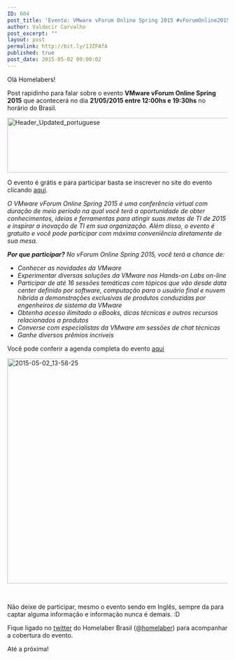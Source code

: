 ```yaml
---
ID: 604
post_title: 'Evento: VMware vForum Online Spring 2015 #vForumOnline2015'
author: Valdecir Carvalho
post_excerpt: ""
layout: post
permalink: http://bit.ly/1JZFAfA
published: true
post_date: 2015-05-02 09:00:02
---
```

Olá Homelabers!

Post rapidinho para falar sobre o evento <strong>VMware vForum Online Spring 2015</strong> que acontecerá no dia <strong>21/05/2015 entre 12:00hs e 19:30hs</strong> no horário do Brasil.

<img class="aligncenter wp-image-606" src="http://homelaber.com.br/site/wp-content/uploads/2015/05/Header_Updated_portuguese.jpg" alt="Header_Updated_portuguese" width="800" height="125" />

O evento é grátis e para participar basta se inscrever no site do evento clicando <a href="http://bit.ly/vmware-vforum2015" target="_blank">aqui</a>.

<!--more-->

<em>O VMware vForum Online Spring 2015 é uma conferência virtual com duração de meio período na qual você terá a oportunidade de obter conhecimentos, ideias e ferramentas para atingir suas metas de TI de 2015 e inspirar a inovação de TI em sua organização. Além disso, o evento é gratuito e você pode participar com máxima conveniência diretamente de sua mesa.</em>

<em><strong>Por que participar?</strong></em>
<em>No vForum Online Spring 2015, você terá a chance de:</em>

<ul>
    <li><em>Conhecer as novidades da VMware</em></li>
    <li><em>Experimentar diversas soluções da VMware nos Hands-on Labs on-line</em></li>
    <li><em>Participar de até 16 sessões temáticas com tópicos que vão desde data center definido por software, computação para o usuário final e nuvem híbrida a demonstrações exclusivas de produtos conduzidas por engenheiros de sistema da VMware</em></li>
    <li><em>Obtenha acesso ilimitado a eBooks, dicas técnicas e outros recursos relacionados a produtos</em></li>
    <li><em>Converse com especialistas da VMware em sessões de chat técnicas</em></li>
    <li><em>Ganhe diversos prêmios incríveis</em></li>
</ul>

Você pode conferir a agenda completa do evento <a href="https://presentations.inxpo.com/Shows/VMware/052115/Agenda_Final.html" target="_blank">aqui</a>

<img class="aligncenter wp-image-605" src="http://homelaber.com.br/site/wp-content/uploads/2015/05/2015-05-02_13-58-25.png" alt="2015-05-02_13-58-25" width="800" height="513" />

&nbsp;

Não deixe de participar, mesmo o evento sendo em Inglês, sempre da para captar alguma informação e informação nunca é demais. :D

Fique ligado no <a href="https://twitter.com/homelaber" target="_blank">twitter</a> do Homelaber Brasil (<a href="https://twitter.com/homelaber" target="_blank">@homelaber</a>) para acompanhar a cobertura do evento.

Até a próxima!

&nbsp;